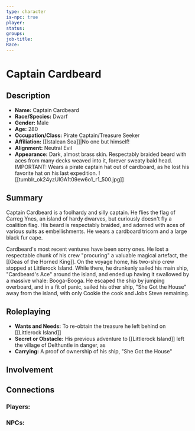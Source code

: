 ```yaml
---
type: character
is-npc: true
player: 
status: 
groups: 
job-title: 
Race:
---
```

# Captain Cardbeard

## Description
- **Name:** Captain Cardbeard
- **Race/Species:** Dwarf
- **Gender:** Male
- **Age:** 280
- **Occupation/Class:** Pirate Captain/Treasure Seeker
- **Affiliation:** [[Istalean Sea]]|No one but himself!
- **Alignment:** Neutral Evil
- **Appearance:** Dark, almost brass skin. Respectably braided beard with aces from many decks weaved into it, forever sweaty bald head. IMPORTANT: Wears a pirate captain hat out of cardboard, as he lost his favorite hat on his last expedition.
![[tumblr_ok24yzUlGA1t09ew6o1_r1_500.jpg]]
## Summary

Captain Cardbeard is a foolhardy and silly captain. He flies the flag of Carreg Ynes, an island of hardy dwarves, but curiously doesn't fly a coalition flag. His beard is respectably braided, and adorned with aces of various suits as embellishments. He wears a cardboard tricorn and a large black fur cape.

Cardbeard's most recent ventures have been sorry ones. He lost a respectable chunk of his crew "procuring" a valuable magical artefact, the [[Geas of the Horned King]]. On the voyage home, his two-ship crew stopped at Littlerock Island. While there, he drunkenly sailed his main ship, "Cardbeard's Ace" around the island, and ended up having it swallowed by a massive whale: Booga-Booga. He escaped the ship by jumping overboard, and in a fit of panic, sailed his other ship, "She Got the House" away from the island, with only Cookie the cook and Jobs Steve remaining.

## Roleplaying
 - **Wants and Needs:** To re-obtain the treasure he left behind on [[Littlerock Island]]
 - **Secret or Obstacle:** His previous adventure to [[Littlerock Island]] left the village of Delthuntle in danger, as 
 - **Carrying:** A proof of ownership of his ship, "She Got the House"


## Involvement


## Connections


### Players:


### NPCs:


